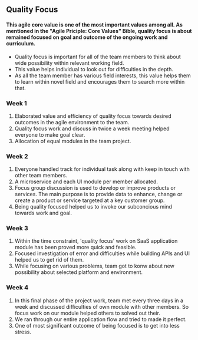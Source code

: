 ## Quality Focus
#### This agile core value is one of the most important values among all. As mentioned in the "Agile Priciple: Core Values" Bible, quality focus is about remained focused on goal and outcome of the ongoing work and curriculum.

* Quality focus is important for all of the team members to think about wide possibility within relevant working field.
* This value helps individual to look out for difficulties in the depth.
* As all the team member has various field interests, this value helps them to learn within novel field and encourages them to search more within that.

### Week 1
1. Elaborated value and efficiency of quality focus towards desired outcomes in the agile environment to the team.
2. Quality focus work and discuss in twice a week meeting helped everyone to make goal clear.
3. Allocation of equal modules in the team project.

### Week 2
1. Everyone handled track for individual task along with keep in touch with other team members.
2. A microservice and each UI module per member allocated.
3. Focus group discussion is used to develop or improve products or services. The main purpose is to provide data to enhance, change or create a product or service targeted at a key customer group.
4. Being quality focused helped us to invoke our subconcious mind towards work and goal.

### Week 3
1. Within the time constraint, 'quality focus' work on SaaS application module has been proved more quick and feasible.
2. Focused investigation of error and difficulties while building APIs and UI helped us to get rid of them.
3. While focusing on various problems, team got to konw about new possibility about selected platform and environment.

### Week 4
1. In this final phase of the project work, team met every three days in a week and discussed difficulties of own module with other members. So focus work on our module helped others to solved out their. 
2. We ran through our entire application flow and tried to made it perfect.
3. One of most significant outcome of being focused is to get into less stress.
